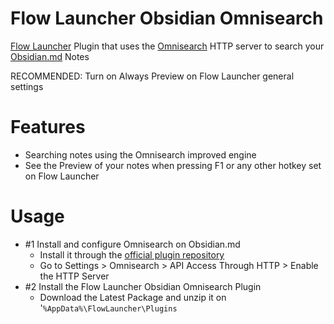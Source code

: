 # Flow Launcher Obsidian Omnisearch 
[Flow Launcher](https://www.flowlauncher.com/) Plugin that uses the [Omnisearch](https://github.com/scambier/obsidian-omnisearch) HTTP server to search your [Obsidian.md](https://obsidian.md/) Notes

RECOMMENDED: Turn on Always Preview on Flow Launcher general settings

# Features
- Searching notes using the Omnisearch improved engine
- See the Preview of your notes when pressing F1 or any other hotkey set on Flow Launcher

# Usage
- #1 Install and configure Omnisearch on Obsidian.md 
  - Install it through the [official plugin repository](https://obsidian.md/plugins?search=Omnisearch)
  - Go to Settings > Omnisearch > API Access Through HTTP > Enable the HTTP Server
- #2 Install the Flow Launcher Obsidian Omnisearch Plugin
  - Download the Latest Package and unzip it on '``%AppData%\FlowLauncher\Plugins``
